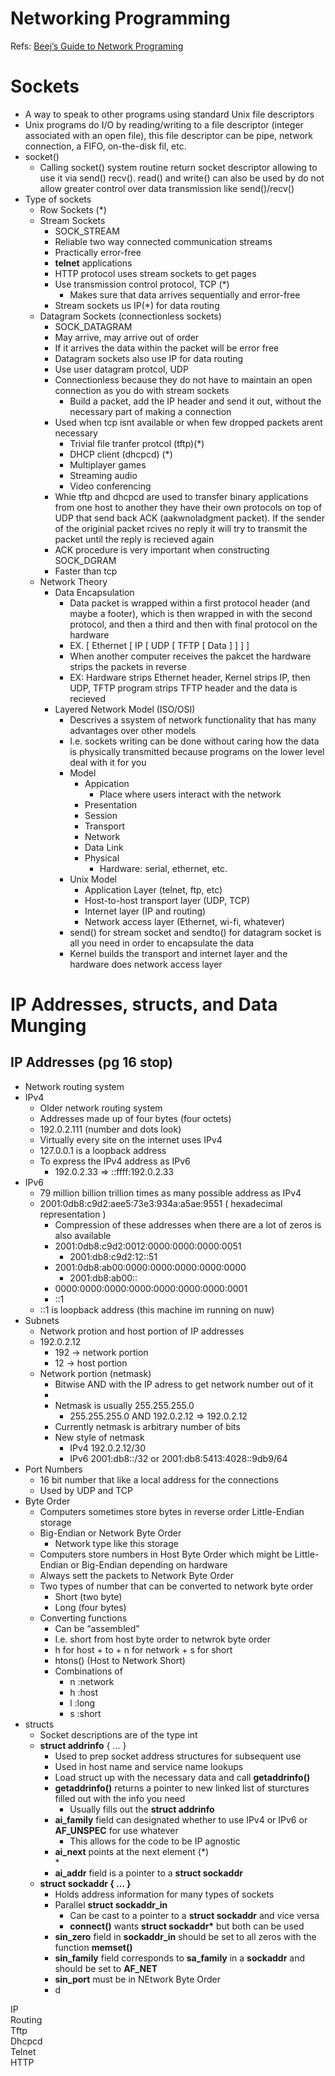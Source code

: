 # Networking Programming 

Refs: [Beej’s Guide to Network Programing](https://beej.us/guide/bgnet/)

# Sockets

* A way to speak to other programs using standard Unix file descriptors  
* Unix programs do I/O by reading/writing to a file descriptor (integer associated with an open file), this file descriptor can be pipe, network connection, a FIFO, on-the-disk fil, etc.   
* socket()   
  * Calling socket() system routine return socket descriptor allowing to use it via send() recv(). read() and write() can also be used by do not allow greater control over data transmission like send()/recv()  
* Type of sockets   
  * Row Sockets (\*)  
  * Stream Sockets   
    * SOCK\_STREAM  
    * Reliable two way connected communication streams   
    * Practically error-free   
    * **telnet** applications  
    * HTTP protocol uses stream sockets to get pages   
    * Use transmission control protocol, TCP (\*)  
      * Makes sure that data arrives sequentially and error-free   
    * Stream sockets us IP(\*) for data routing   
  * Datagram Sockets (connectionless sockets)  
    * SOCK\_DATAGRAM  
    * May arrive, may arrive out of order   
    * If it arrives the data within the packet will be error free  
    * Datagram sockets also use IP for data routing   
    * Use  user datagram protcol, UDP   
    * Connectionless because they do not have to maintain an open connection as you do with stream sockets   
      * Build a packet, add the IP header and send it out, without the necessary part of making a connection   
    * Used when tcp isnt available or when few dropped packets arent necessary   
      * Trivial file tranfer protcol (tftp)(\*)  
      * DHCP client (dhcpcd) (\*)  
      * Multiplayer games  
      * Streaming audio   
      * Video conferencing   
    *  Whie tftp and dhcpcd are used to transfer binary applications from one host to another they have their own protocols on top of UDP that send back ACK (aakwnoladgment packet). If the sender of the originial packet rcives no reply it will try to transmit the packet until the reply is recieved again   
      * ACK procedure is very important when constructing SOCK\_DGRAM  
    * Faster than tcp   
  * Network Theory   
    * Data Encapsulation   
      * Data packet is wrapped within a first protocol header (and maybe a footer), which is then wrapped in with the second protocol, and then a third and then with final protocol on the hardware   
      * EX. \[ Ethernet \[ IP \[ UDP \[ TFTP \[ Data \] \] \] \]  
      * When another computer receives the pakcet the hardware strips the packets in reverse   
      * EX: Hardware strips Ethernet header, Kernel strips IP, then UDP, TFTP program strips TFTP header and the data is recieved   
    * Layered Network Model (ISO/OSI)  
      * Descrives a ssystem of network functionality that has many advantages over other models   
      * I.e. sockets writing can be done without caring how the data is physically transmitted because programs on the lower level deal with it for you   
      * Model   
        * Appication   
          * Place where users interact with the network  
        * Presentation   
        * Session   
        * Transport   
        * Network   
        * Data Link  
        * Physical   
          * Hardware: serial, ethernet, etc.   
      * Unix Model   
        * Application Layer (telnet, ftp, etc)  
        * Host-to-host transport layer (UDP, TCP)  
        * Internet layer (IP and routing)   
        * Network access layer (Ethernet, wi-fi, whatever)   
      * send() for stream socket and sendto() for datagram socket is all you need in order to encapsulate the data   
      * Kernel builds the transport and internet layer and the hardware does network access layer 

# IP Addresses, structs, and Data Munging 

## IP Addresses (pg 16 stop) 

* Network routing system   
* IPv4   
  * Older network routing system   
  * Addresses made up of four bytes (four octets)   
  * 192.0.2.111 (number and dots look)   
  * Virtually every site on the internet uses IPv4  
  * 127.0.0.1 is a loopback address   
  * To express the IPv4 address as IPv6   
    * 192.0.2.33 \=\> ::ffff:192.0.2.33  
* IPv6  
  * 79 million billion trillion times as many possible address as IPv4   
  * 2001:0db8:c9d2:aee5:73e3:934a:a5ae:9551 ( hexadecimal representation )  
    * Compression of these addresses when there are a lot of zeros is also available   
    * 2001:0db8:c9d2:0012:0000:0000:0000:0051  
      * 2001:db8:c9d2:12::51  
    * 2001:0db8:ab00:0000:0000:0000:0000:0000  
      * 2001:db8:ab00::  
    * 0000:0000:0000:0000:0000:0000:0000:0001  
    * ::1  
  * ::1 is loopback address (this machine im running on nuw)   
* Subnets	  
  * Network protion and host  portion of IP addresses  
  * 192.0.2.12  
    * 192 \-\> network portion   
    * 12 \-\> host portion  
  * Network portion (netmask)  
    * Bitwise AND with the IP adress to get network number out of it   
    *   
    * Netmask is usually 255.255.255.0  
      * 255.255.255.0  AND 192.0.2.12 \=\> 192.0.2.12  
    * Currently netmask is arbitrary number of bits  
    * New style of netmask   
      * IPv4 192.0.2.12/30  
      * IPv6 2001:db8::/32 or 2001:db8:5413:4028::9db9/64   
* Port Numbers   
  * 16 bit number that like a local address for the connections   
  * Used by UDP and TCP   
* Byte Order   
  * Computers sometimes store bytes in reverse order Little-Endian storage   
  * Big-Endian or Network Byte Order   
    * Network type like this storage   
  * Computers store numbers in Host Byte Order which might be Little-Endian or Big-Endian depending on hardware   
  * Always sett the packets to Network Byte Order   
  * Two types of number that can be converted to network byte order   
    * Short (two byte)   
    * Long (four bytes)    
  * Converting functions   
    * Can be “assembled”  
    * I.e. short from host byte order to netwrok byte order   
    * h for host \+ to \+ n for network \+ s for short   
    * htons() (Host to Network Short)   
    * Combinations of   
      * n :network  
      * h :host  
      * l :long   
      * s :short   
* structs   
  * Socket descriptions are of the type int   
  * **struct addrinfo** { … }  
    * Used to prep socket address structures for subsequent use   
    * Used in host name and service name lookups   
    * Load struct up with the necessary data and call **getaddrinfo()**  
    * **getaddrinfo()** returns a pointer to new linked list of sturctures filled out with the info you need   
      * Usually fills out the **struct addrinfo**  
    * **ai\_family** field can designated whether to use IPv4 or IPv6 or **AF\_UNSPEC** for use whatever   
      * This allows for the code to be IP agnostic   
    * **ai\_next** points at the next element (\*)   
      *   
    * **ai\_addr** field is a pointer to a **struct sockaddr**  
  * **struct sockaddr { … }**   
    * Holds address information for many types of sockets   
    * Parallel **struct sockaddr\_in**   
      * Can be cast to a pointer to a **struct sockaddr** and vice versa   
      * **connect()** wants **struct sockaddr\***  but both can be used   
    * **sin\_zero** field in **sockaddr\_in** should be set to all zeros with the function **memset()**  
    * **sin\_family** field corresponds to **sa\_family** in a **sockaddr** and should be set to **AF\_NET**   
    * **sin\_port** must be in NEtwork Byte Order   
    * d

IP  
Routing   
Tftp   
Dhcpcd  
Telnet   
HTTP 